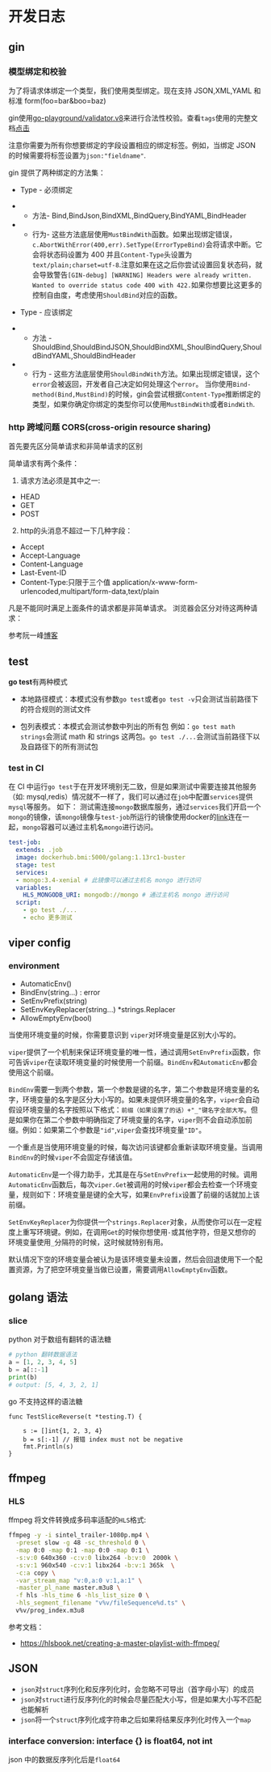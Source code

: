 
# 开发日志

## gin

### 模型绑定和校验

为了将请求体绑定一个类型，我们使用类型绑定。现在支持 JSON,XML,YAML 和标准 form(foo=bar&boo=baz)

gin使用[go-playground/validator.v8](https://github.com/go-playground/validator)来进行合法性校验。查看`tags`使用的完整文档[点击](http://godoc.org/gopkg.in/go-playground/validator.v8#hdr-Baked_In_Validators_and_Tags)

注意你需要为所有你想要绑定的字段设置相应的绑定标签。例如，当绑定 JSON 的时候需要将标签设置为`json:"fieldname"`.

gin 提供了两种绑定的方法集：

- Type - 必须绑定

- - 方法- Bind,BindJson,BindXML,BindQuery,BindYAML,BindHeader
- - 行为- 这些方法底层使用`MustBindWith`函数。如果出现绑定错误，`c.AbortWithError(400,err).SetType(ErrorTypeBind)`会将请求中断。它会将状态码设置为 400 并且`Content-Type`头设置为`text/plain;charset=utf-8`.注意如果在这之后你尝试设置回复状态码，就会导致警告`[GIN-debug] [WARNING] Headers were already written. Wanted to override status code 400 with 422.`如果你想要比这更多的控制自由度，考虑使用`ShouldBind`对应的函数。

- Type - 应该绑定

- - 方法 - ShouldBind,ShouldBindJSON,ShouldBindXML,ShoulBindQuery,ShouldBindYAML,ShouldBindHeader
- - 行为 - 这些方法底层使用`ShouldBindWith`方法。如果出现绑定错误，这个`error`会被返回，开发者自己决定如何处理这个`error`。
当你使用`Bind-method(Bind,MustBind)`的时候，gin会尝试根据`Content-Type`推断绑定的类型，如果你确定你绑定的类型你可以使用`MustBindWith`或者`BindWith`.

### http 跨域问题 CORS(cross-origin resource sharing)

首先要先区分简单请求和非简单请求的区别

简单请求有两个条件：

1. 请求方法必须是其中之一:

- HEAD
- GET
- POST

2. http的头消息不超过一下几种字段：

- Accept
- Accept-Language
- Content-Language
- Last-Event-ID
- Content-Type:只限于三个值 application/x-www-form-urlencoded,multipart/form-data,text/plain

凡是不能同时满足上面条件的请求都是非简单请求。
浏览器会区分对待这两种请求：


参考阮一峰[博客](http://www.ruanyifeng.com/blog/2016/04/cors.html)

## test

**go test**有两种模式

- 本地路径模式：本模式没有参数`go test`或者`go test -v`只会测试当前路径下的符合规则的测试文件

- 包列表模式：本模式会测试参数中列出的所有包 例如：`go test math strings`会测试 math 和 strings 这两包。`go test ./...`会测试当前路径下以及自路径下的所有测试包

### test in CI

在 CI 中运行`go test`于在开发环境别无二致，但是如果测试中需要连接其他服务（如: mysql,redis）情况就不一样了，我们可以通过在`job`中配置`services`提供`mysql`等服务。
如下：
测试需连接`mongo`数据库服务，通过`services`我们开启一个`mongo`的镜像，该`mongo`镜像与`test-job`所运行的镜像使用docker的[link](https://docs.docker.com/network/links/)连在一起，`mongo`容器可以通过主机名`mongo`进行访问。

```yml
test-job:
  extends: .job
  image: dockerhub.bmi:5000/golang:1.13rc1-buster
  stage: test
  services:
  - mongo:3.4-xenial # 此镜像可以通过主机名 mongo 进行访问
  variables:
    HLS_MONGODB_URI: mongodb://mongo # 通过主机名 mongo 进行访问
  script:
    - go test ./...
    - echo 更多测试

```

## viper config

### environment

- AutomaticEnv()
- BindEnv(string...) : error
- SetEnvPrefix(string)
- SetEnvKeyReplacer(string...) *strings.Replacer
- AllowEmptyEnv(bool)

当使用环境变量的时候，你需要意识到 `viper`对环境变量是区别大小写的。

`viper`提供了一个机制来保证环境变量的唯一性，通过调用`SetEnvPrefix`函数，你可告诉`viper`在读取环境变量的时候使用一个前缀。`BindEnv`和`AutomaticEnv`都会使用这个前缀。

`BindEnv`需要一到两个参数，第一个参数是键的名字，第二个参数是环境变量的名字，环境变量的名字是区分大小写的。如果未提供环境变量的名字，`viper`会自动假设环境变量的名字按照以下格式：`前缀（如果设置了的话）+"_"键名字全部大写`。但是如果你在第二个参数中明确指定了环境变量的名字，`viper`则不会自动添加前缀。例如：如果第二个参数是`"id"`,`viper`会查找环境变量`"ID"`。

一个重点是当使用环境变量的时候，每次访问该键都会重新读取环境变量。当调用`BindEnv`的时候`viper`不会固定存储该值。

`AutomaticEnv`是一个得力助手，尤其是在与`SetEnvPrefix`一起使用的时候。调用`AutomaticEnv`函数后，每次`viper.Get`被调用的时候`viper`都会去检查一个环境变量，规则如下：环境变量是键的全大写，如果`EnvPrefix`设置了前缀的话就加上该前缀。

`SetEnvKeyReplacer`为你提供一个`strings.Replacer`对象，从而使你可以在一定程度上重写环境键。例如，在调用`Get`的时候你想使用`-`或其他字符，但是又想你的环境变量使用`_`分隔符的时候，这时候就特别有用。

默认情况下空的环境变量会被认为是该环境变量未设置，然后会回退使用下一个配置资源，为了把空环境变量当做已设置，需要调用`AllowEmptyEnv`函数。

## golang 语法

### slice

python 对于数组有翻转的语法糖

```python
# python 翻转数据语法
a = [1, 2, 3, 4, 5]
b = a[::-1]
print(b)
# output: [5, 4, 3, 2, 1]
```

go 不支持这样的语法糖

```golang
func TestSliceReverse(t *testing.T) {

    s := []int{1, 2, 3, 4}
    b = s[:-1] // 报错 index must not be negative
    fmt.Println(s)
}
```

## ffmpeg

### HLS

ffmpeg 将文件转换成多码率适配的`HLS`格式:

```bash
ffmpeg -y -i sintel_trailer-1080p.mp4 \
  -preset slow -g 48 -sc_threshold 0 \
  -map 0:0 -map 0:1 -map 0:0 -map 0:1 \
  -s:v:0 640x360 -c:v:0 libx264 -b:v:0  2000k \
  -s:v:1 960x540 -c:v:1 libx264 -b:v:1 365k  \
  -c:a copy \
  -var_stream_map "v:0,a:0 v:1,a:1" \
  -master_pl_name master.m3u8 \
  -f hls -hls_time 6 -hls_list_size 0 \
  -hls_segment_filename "v%v/fileSequence%d.ts" \
  v%v/prog_index.m3u8
```

参考文档：

- <https://hlsbook.net/creating-a-master-playlist-with-ffmpeg/>

## JSON

- `json`对`struct`序列化和反序列化时，会忽略不可导出（首字母小写）的成员
- `json`对`struct`进行反序列化的时候会尽量匹配大小写，但是如果大小写不匹配也能解析
- `json`将一个`struct`序列化成字符串之后如果将结果反序列化时传入一个`map`

### interface conversion: interface {} is float64, not int

json 中的数据反序列化后是`float64`
